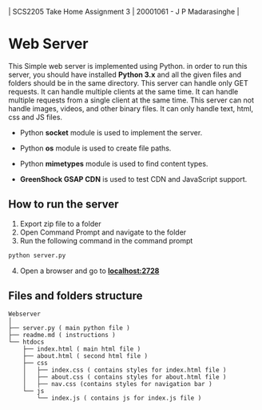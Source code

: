 | SCS2205 Take Home Assignment 3 |  20001061 - J P Madarasinghe |
# **Web Server**

This Simple web server is implemented using Python. in order to run this server, you should have installed **Python 3.x** and all the given files and folders should be in the same directory.
This server can handle only GET requests. It can handle multiple clients at the same time. It can handle multiple requests from a single client at the same time.
This server can not handle images, videos, and other binary files. It can only handle text, html, css and JS files.

- Python **socket** module is used to implement the server.

- Python **os** module is used to create file paths.

- Python **mimetypes** module is used to find content types.

- **GreenShock GSAP CDN** is used to test CDN and JavaScript support.

## **How to run the server**
1. Export zip file to a folder
2. Open Command Prompt and navigate to the folder
3. Run the following command in the command prompt
```bash
python server.py
```
4. Open a browser and go to [**localhost:2728**](http:/localhost:2728)



## **Files and folders structure**

```
Webserver
│
├── server.py ( main python file )
├── readme.md ( instructions )
└── htdocs
    ├── index.html ( main html file )
    ├── about.html ( second html file )
    ├── css
    │   ├── index.css ( contains styles for index.html file )
    │   ├── about.css ( contains styles for about.html file )
    │   ├── nav.css (contains styles for navigation bar )     
    └── js
        └── index.js ( contains js for index.js file )

```
